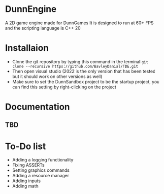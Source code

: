 # DunnEngine
A 2D game engine made for DunnGames
It is designed to run at 60+ FPS and the scripting language is C++ 20

# Installaion
- Clone the git repository by typing this command in the terminal
```git clone --recursive https://github.com/BavleyDanial/TDE.git```
- Then open visual studio (2022 is the only version that has been tested but it should work on other versions as well)
- Make sure to set the DunnSandbox project to be the startup project, you can find this setting by right-clicking on the project

 # Documentation
 ## TBD

# To-Do list
- Adding a logging functionality
- Fixing ASSERTs
- Setting graphics commands
- Adding a resource manager
- Adding inputs
- Adding math
